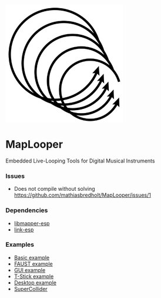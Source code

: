 <img src="https://github.com/mathiasbredholt/MapLooper-misc/blob/master/MapLooper-logo.svg" width="320">

# MapLooper
Embedded Live-Looping Tools for Digital Musical Instruments

### Issues
- Does not compile without solving https://github.com/mathiasbredholt/MapLooper/issues/1

### Dependencies
- [libmapper-esp](https://github.com/mathiasbredholt/libmapper-esp)
- [link-esp](https://github.com/mathiasbredholt/link-esp)


### Examples
- [Basic example](https://github.com/mathiasbredholt/MapLooper-example)
- [FAUST example](https://github.com/mathiasbredholt/MapLooper-faust)
- [GUI example](https://github.com/mathiasbredholt/MapLooper-gui)
- [T-Stick example](https://github.com/mathiasbredholt/MapLooper-tstick)
- [Desktop example](https://github.com/mathiasbredholt/MapLooper-desktop)
- [SuperCollider](https://github.com/mathiasbredholt/MapLooper-supercollider)
